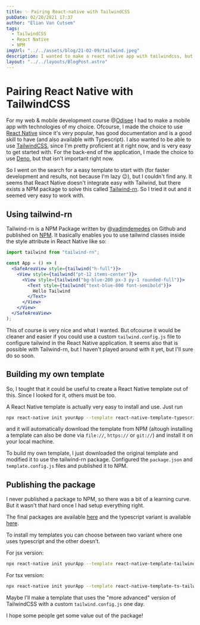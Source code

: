 ```yaml
---
title: ✨ Pairing React-native with TailwindCSS
pubDate: 02/20/2021 17:37
author: "Elian Van Cutsem"
tags:
  - TailwindCSS
  - React Native
  - NPM
imgUrl: "../../assets/blog/21-02-09/tailwind.jpeg"
description: I wanted to make a react native app with tailwindcss, but couldn't find a template... So I made my own.
layout: "../../layouts/BlogPost.astro"
---
```


# Pairing React Native with TailwindCSS

For my web & mobile development course @[Odisee](https://odisee.be/en) I had to make a mobile app with technologies of my choice. Ofcourse, I made the choice to use [React Native](https://reactnative.dev/) since it's very popular, has good documentation and is a good skill to have (and also available with Typescript). I also wanted to be able to use [TailwindCSS](https://tailwindcss.com), since I'm pretty proficient at it right now, and is very easy to get started with. For the back-end of the application, I made the choice to use [Deno](https://deno.land), but that isn't important right now.

So I went on the search for a easy template to start with (for faster development and results, not because I'm lazy 😉), but I couldn't find any. It seems that React Native doesn't integrate easy with Tailwind, but there exists a NPM package to solve this called [Tailwind-rn](https://github.com/vadimdemedes/tailwind-rn). So I tried it out and it seemed very easy to work with.

## Using tailwind-rn

Tailwind-rn is a NPM Package written by @[vadimdemedes](https://github.com/vadimdemedes) on Github and published on [NPM](https://www.npmjs.com/package/tailwind-rn). It basically enables you to use tailwind classes inside the style attribute in React Native like so:

```jsx
import tailwind from "tailwind-rn";

const App = () => (
  <SafeAreaView style={tailwind("h-full")}>
    <View style={tailwind("pt-12 items-center")}>
      <View style={tailwind("bg-blue-200 px-3 py-1 rounded-full")}>
        <Text style={tailwind("text-blue-800 font-semibold")}>
          Hello Tailwind
        </Text>
      </View>
    </View>
  </SafeAreaView>
);
```

This of course is very nice and what I wanted. But ofcourse it would be cleaner and easier if you could use a custom `tailwind.config.js` file to configure tailwind in the React Native application. It seems also that is possible with Tailwind-rn, but I haven't played around with it yet, but I'll sure do so soon.

## Building my own template

So, I tought that it could be useful to create a React Native template out of this. Since I looked for it, others must be too.

A React Native template is actually very easy to install and use. Just run

```bash
npx react-native init yourApp --template react-native-template-typescript
```

and it will automatically download the template from NPM (altough installing a template can also be done via `file://`, `https://` or `git://`) and install it on your local machine.

To build my own template, I just downloaded the original template and modified it to use the tailwind-rn package. Configured the `package.json` and `template.config.js` files and published it to NPM.

## Publishing the package

I never published a package to NPM, so there was a bit of a learning curve. But it wasn't that hard once I had setup everything right.

The final packages are available [here](https://www.npmjs.com/package/react-native-template-tailwind) and the typescript variant is available [here](https://www.npmjs.com/package/react-native-template-ts-tailwind).

To install my templates you can choose between two variant where one uses typescript and the other doesn't.

For jsx version:

```bash
npx react-native init yourApp --template react-native-template-tailwind
```

For tsx version:

```bash
npx react-native init yourApp --template react-native-template-ts-tailwind
```

Maybe I'll make a template that uses the "more advanced" version of TailwindCSS with a custom `tailwind.config.js` one day.

I hope some people get some value out of the package!
